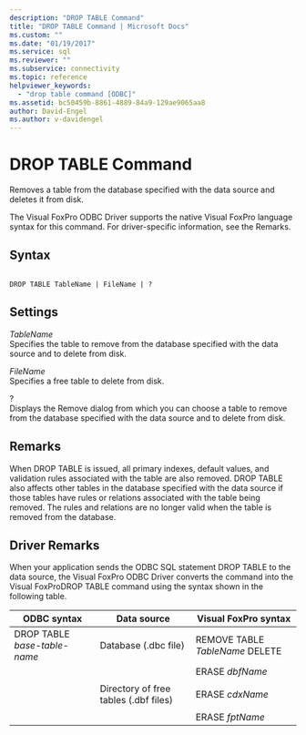 ```yaml
---
description: "DROP TABLE Command"
title: "DROP TABLE Command | Microsoft Docs"
ms.custom: ""
ms.date: "01/19/2017"
ms.service: sql
ms.reviewer: ""
ms.subservice: connectivity
ms.topic: reference
helpviewer_keywords: 
  - "drop table command [ODBC]"
ms.assetid: bc50459b-8861-4889-84a9-129ae9065aa8
author: David-Engel
ms.author: v-davidengel
---
```

# DROP TABLE Command
Removes a table from the database specified with the data source and deletes it from disk.  
  
 The Visual FoxPro ODBC Driver supports the native Visual FoxPro language syntax for this command. For driver-specific information, see the Remarks.  
  
## Syntax  
  
```  
  
DROP TABLE TableName | FileName | ?  
```  
  
## Settings  
 *TableName*  
 Specifies the table to remove from the database specified with the data source and to delete from disk.  
  
 *FileName*  
 Specifies a free table to delete from disk.  
  
 ?  
 Displays the Remove dialog from which you can choose a table to remove from the database specified with the data source and to delete from disk.  
  
## Remarks  
 When DROP TABLE is issued, all primary indexes, default values, and validation rules associated with the table are also removed. DROP TABLE also affects other tables in the database specified with the data source if those tables have rules or relations associated with the table being removed. The rules and relations are no longer valid when the table is removed from the database.  
  
## Driver Remarks  
 When your application sends the ODBC SQL statement DROP TABLE to the data source, the Visual FoxPro ODBC Driver converts the command into the Visual FoxProDROP TABLE command using the syntax shown in the following table.  
  
|ODBC syntax|Data source|Visual FoxPro syntax|  
|-----------------|-----------------|--------------------------|  
|DROP TABLE *base-table-name*|Database (.dbc file)|REMOVE TABLE *TableName* DELETE|  
||Directory of free tables (.dbf files)|ERASE *dbfName*<br /><br /> ERASE *cdxName*<br /><br /> ERASE *fptName*|
